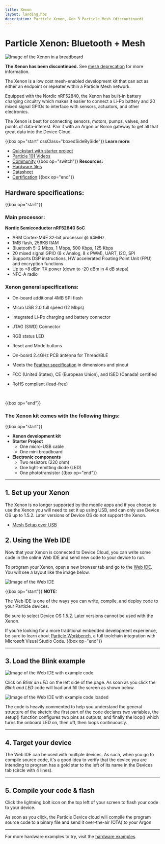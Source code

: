 ```yaml
---
title: Xenon
layout: landing.hbs
description: Particle Xenon, Gen 3 Particle Mesh (discontinued)
---
```


# Particle Xenon: Bluetooth + Mesh

![Image of the Xenon in a breadboard](/assets/images/xenon-breadboard-05.png)

**The Xenon has been discontinued.** See [mesh deprecation](/reference/discontinued/hardware/mesh/) for more information.

The Xenon is a low cost mesh-enabled development kit that can act as either an endpoint or repeater within a Particle Mesh network.

Equipped with the Nordic nRF52840, the Xenon has built-in battery charging circuitry which makes it easier to connect a Li-Po battery and 20 mixed signal GPIOs to interface with sensors, actuators, and other electronics.

The Xenon is best for connecting sensors, motors, pumps, valves, and points of data-interest. Pair it with an Argon or Boron gateway to get all that great data into the Device Cloud.

{{box op="start" cssClass="boxedSideBySide"}}
**Learn more:**

- [Quickstart with starter project](/xenon/)
- [Particle 101 Videos](https://www.youtube.com/playlist?list=PLIeLC6NIW2tKvC5W007j_PU-dxONK_ZXR)
- [Community](https://community.particle.io/c/hardware)
  {{box op="switch"}}
  **Resources:**
- [Hardware files](https://github.com/particle-iot/xenon)
- [Datasheet](/reference/discontinued/hardware/xenon-datasheet/)
- [Certification](/hardware/certification/certification/)
  {{box op="end"}}

## Hardware specifications:

{{box op="start"}}

### Main processor:

**Nordic Semiconductor nRF52840 SoC**

- ARM Cortex-M4F 32-bit processor @ 64MHz
- 1MB flash, 256KB RAM
- Bluetooth 5: 2 Mbps, 1 Mbps, 500 Kbps, 125 Kbps
- 20 mixed signal GPIO (6 x Analog, 8 x PWM), UART, I2C, SPI
- Supports DSP instructions, HW accelerated Floating Point Unit (FPU) and encryption functions
- Up to +8 dBm TX power (down to -20 dBm in 4 dB steps)
- NFC-A radio

### Xenon general specifications:

- On-board additional 4MB SPI flash
- Micro USB 2.0 full speed (12 Mbps)
- Integrated Li-Po charging and battery connector
- JTAG (SWD) Connector
- RGB status LED
- Reset and Mode buttons
- On-board 2.4GHz PCB antenna for Thread/BLE
- Meets the [Feather specification](https://learn.adafruit.com/adafruit-feather/feather-specification) in dimensions and pinout
- FCC (United States), CE (European Union), and ISED (Canada) certified
- RoHS compliant (lead-free)
  <div align="center">
  <br />

  </div>

{{box op="end"}}


### The Xenon kit comes with the following things:

{{box op="start"}}

- **Xenon development kit**
- **Starter Project**
  - One micro-USB cable
  - One mini breadboard
- **Electronic components**
  - Two resistors (220 ohm)
  - One light-emitting diode (LED)
  - One phototransistor
    {{box op="end"}}

---

## 1. Set up your Xenon

The Xenon is no longer supported by the mobile apps and if you choose to use the Xenon you will need to set it up using USB, and can only use Device OS up to 1.5.2. Later versions of Device OS do not support the Xenon.

- [Mesh Setup over USB](/archives/mesh-setup-over-usb/)

## 2. Using the Web IDE

Now that your Xenon is connected to Device Cloud, you can write some code in the online Web IDE and send new code to your device to run.

To program your Xenon, open a new browser tab and go to the <a target="_blank" href="https://build.particle.io">Web IDE</a>. You will see a layout like the image below.

![Image of the Web IDE](/assets/images/webide.png)

{{box op="start"}}
**NOTE:**

The Web IDE is one of the ways you can write, compile, and deploy code to your Particle devices.

Be sure to select Device OS 1.5.2. Later versions cannot be used with the Xenon.

If you're looking for a more traditional embedded development experience, be sure to learn about [Particle Workbench](https://www.particle.io/workbench), a full toolchain integration with Microsoft Visual Studio Code.
{{box op="end"}}

---

## 3. Load the Blink example

![Image of the Web IDE with example code](/assets/images/webide-with-examples.png)

Click on _Blink an LED_ on the left side of the page. As soon as you click the _Blink and LED_ code will load and fill the screen as shown below.

![Image of the Web IDE with example code loaded](/assets/images/loaded-blink.png)

The code is heavily commented to help you understand the general structure of the sketch: the first part of the code declares two variables, the setup() function configures two pins as outputs, and finally the loop() which turns the onboard LED on, then off, then loops continuously.

---

## 4. Target your device

The Web IDE can be used with multiple devices. As such, when you go to compile source code, it's a good idea to verify that the device you are intending to program has a gold star to the left of its name in the Devices tab (circle with 4 lines).

---

## 5. Compile your code & flash

Click the lightning bolt icon on the top left of your screen to flash your code to your device.

As soon as you click, the Particle Device cloud will compile the program source code to a binary file and send it over-the-air (OTA) to your Argon.


---

For more hardware examples to try, visit the [hardware examples](/tutorials/hardware-projects/hardware-examples/xenon).

